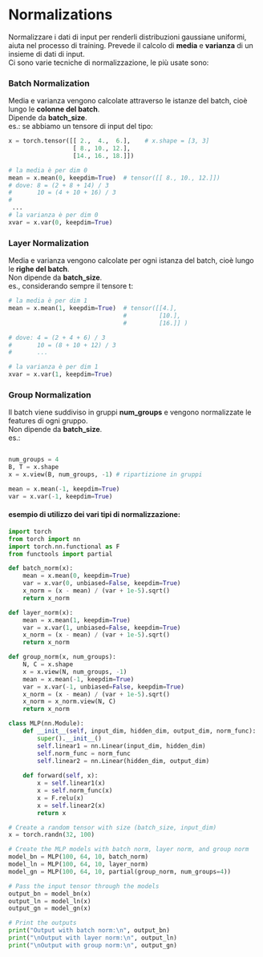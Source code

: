 # Normalizations

Normalizzare i dati di input per renderli distribuzioni gaussiane uniformi, aiuta nel processo di training. 
Prevede il calcolo di **media** e **varianza** di un insieme di dati di input.   
Ci sono varie tecniche di normalizzazione, le più usate sono:  

### Batch Normalization
Media e varianza vengono calcolate attraverso le istanze del batch, cioè lungo le **colonne del batch**.  
Dipende da **batch_size**.  
es.: se abbiamo un tensore di input del tipo:  

```py
x = torch.tensor([[ 2.,  4.,  6.],    # x.shape = [3, 3]
                  [ 8., 10., 12.],
                  [14., 16., 18.]])

# la media è per dim 0
mean = x.mean(0, keepdim=True)  # tensor([[ 8., 10., 12.]])
# dove: 8 = (2 + 8 + 14) / 3
#       10 = (4 + 10 + 16) / 3
#      
 ...
# la varianza è per dim 0
xvar = x.var(0, keepdim=True)

```

### Layer Normalization
Media e varianza vengono calcolate per ogni istanza del batch, cioè lungo le **righe del batch**.  
Non dipende da **batch_size**.   
es., considerando sempre il tensore t:  

```py
# la media è per dim 1
mean = x.mean(1, keepdim=True)  # tensor([[4.],
                                #         [10.],
                                #         [16.]] )

# dove: 4 = (2 + 4 + 6) / 3
#       10 = (8 + 10 + 12) / 3
#       ...

# la varianza è per dim 1
xvar = x.var(1, keepdim=True)
```

### Group Normalization
Il batch viene suddiviso in gruppi **num_groups** e vengono normalizzate le features di ogni gruppo.  
Non dipende da **batch_size**.  
es.:  
```py

num_groups = 4
B, T = x.shape
x = x.view(B, num_groups, -1) # ripartizione in gruppi

mean = x.mean(-1, keepdim=True)
var = x.var(-1, keepdim=True)
```


#### esempio di utilizzo dei vari tipi di normalizzazione:

```py
import torch
from torch import nn
import torch.nn.functional as F
from functools import partial

def batch_norm(x):
    mean = x.mean(0, keepdim=True)
    var = x.var(0, unbiased=False, keepdim=True)
    x_norm = (x - mean) / (var + 1e-5).sqrt()
    return x_norm

def layer_norm(x):
    mean = x.mean(1, keepdim=True)
    var = x.var(1, unbiased=False, keepdim=True)
    x_norm = (x - mean) / (var + 1e-5).sqrt()
    return x_norm

def group_norm(x, num_groups):
    N, C = x.shape
    x = x.view(N, num_groups, -1)
    mean = x.mean(-1, keepdim=True)
    var = x.var(-1, unbiased=False, keepdim=True)
    x_norm = (x - mean) / (var + 1e-5).sqrt()
    x_norm = x_norm.view(N, C)
    return x_norm

class MLP(nn.Module):
    def __init__(self, input_dim, hidden_dim, output_dim, norm_func):
        super().__init__()
        self.linear1 = nn.Linear(input_dim, hidden_dim)
        self.norm_func = norm_func
        self.linear2 = nn.Linear(hidden_dim, output_dim)
        
    def forward(self, x):
        x = self.linear1(x)
        x = self.norm_func(x)
        x = F.relu(x)
        x = self.linear2(x)
        return x

# Create a random tensor with size (batch_size, input_dim)
x = torch.randn(32, 100)

# Create the MLP models with batch norm, layer norm, and group norm
model_bn = MLP(100, 64, 10, batch_norm)
model_ln = MLP(100, 64, 10, layer_norm)
model_gn = MLP(100, 64, 10, partial(group_norm, num_groups=4))

# Pass the input tensor through the models
output_bn = model_bn(x)
output_ln = model_ln(x)
output_gn = model_gn(x)

# Print the outputs
print("Output with batch norm:\n", output_bn)
print("\nOutput with layer norm:\n", output_ln)
print("\nOutput with group norm:\n", output_gn) 
```
